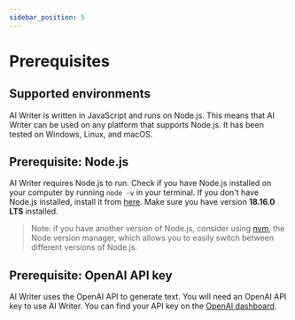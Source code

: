 ```yaml
---
sidebar_position: 5
---
```


# Prerequisites

## Supported environments

AI Writer is written in JavaScript and runs on Node.js. This means that AI Writer can be used on any platform that supports Node.js. It has been tested on Windows, Linux, and macOS.

## Prerequisite: Node.js

AI Writer requires Node.js to run. Check if you have Node.js installed on your computer by running `node -v` in your terminal. If you don't have Node.js installed, install it from [here](https://nodejs.org). Make sure you have version **18.16.0 LTS** installed.

> Note: if you have another version of Node.js, consider using [nvm](https://github.com/nvm-sh/nvm), the Node version manager, which allows you to easily switch between different versions of Node.js.

## Prerequisite: OpenAI API key

AI Writer uses the OpenAI API to generate text. You will need an OpenAI API key to use AI Writer. You can find your API key on the [OpenAI dashboard](https://platform.openai.com/account/api-keys).
